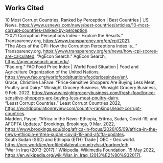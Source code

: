 ## Works Cited
10 Most Corrupt Countries, Ranked by Perception | Best Countries | US News. https://www.usnews.com/news/best-countries/articles/10-most-corrupt-countries-ranked-by-perception. </br>
“2021 Corruption Perceptions Index - Explore the Results.” Transparency.org, https://www.transparency.org/en/cpi/2021. </br>
“The Abcs of the CPI: How the Corruption Perceptions Index Is...” Transparency.org, https://www.transparency.org/en/news/how-cpi-scores-are-calculated.
“AgEcon Search.” AgEcon Search, https://ageconsearch.umn.edu/. </br>
“Fao.org.” FAO Food Price Index | World Food Situation | Food and Agriculture Organization of the United Nations, https://www.fao.org/worldfoodsituation/foodpricesindex/en/. </br>
Grace, Christine LaFave. “Price-Sensitive Shoppers Are Buying Less Meat, Poultry and Dairy.” Winsight Grocery Business, Winsight Grocery Business, 9 Feb. 2022, https://www.winsightgrocerybusiness.com/fresh-food/price-sensitive-shoppers-are-buying-less-meat-poultry-dairy. </br>
“Least Corrupt Countries.” Least Corrupt Countries 2022, https://worldpopulationreview.com/country-rankings/least-corrupt-countries. </br>
Madden, Payce. “Africa in the News: Ethiopia, Eritrea, Sudan, Covid-19, and AFCFTA Updates.” Brookings, Brookings, 9 Mar. 2022, https://www.brookings.edu/blog/africa-in-focus/2020/05/09/africa-in-the-news-ethiopia-eritrea-sudan-covid-19-and-afcfta-updates. </br>
South Sudan (SSD) and Ethiopia (ETH) Trade | OEC - Oec.world. https://oec.world/en/profile/bilateral-country/ssd/partner/eth. </br>
“War in Iraq (2013–2017).” Wikipedia, Wikimedia Foundation, 15 May 2022, https://en.wikipedia.org/wiki/War_in_Iraq_(2013%E2%80%932017).  </br>

